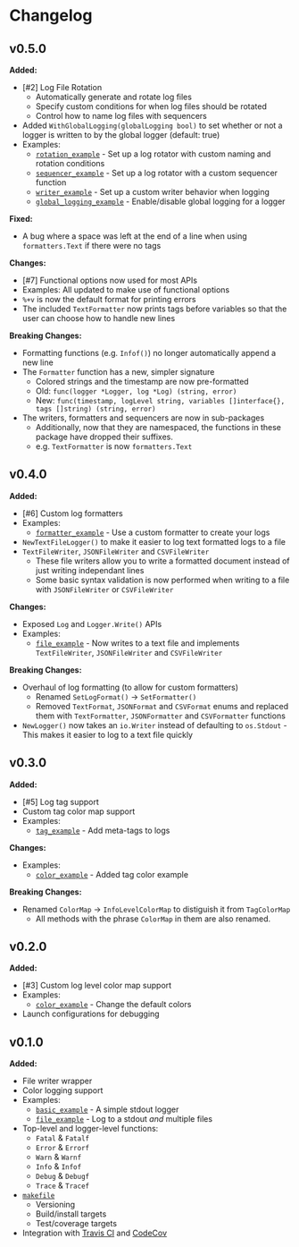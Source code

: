 # Changelog

## v0.5.0

**Added:**

- [#2] Log File Rotation
  - Automatically generate and rotate log files
  - Specify custom conditions for when log files should be rotated
  - Control how to name log files with sequencers
- Added `WithGlobalLogging(globalLogging bool)` to set whether or not a logger is written to by the global logger (default: true)
- Examples:
  - [`rotation_example`](./examples/rotation_example/main.go) - Set up a log rotator with custom naming and rotation conditions
  - [`sequencer_example`](./examples/sequencer_example/main.go) - Set up a log rotator with a custom sequencer function
  - [`writer_example`](./examples/writer_example/main.go) - Set up a custom writer behavior when logging
  - [`global_logging_example`](./examples/global_logging_example/main.go) - Enable/disable global logging for a logger

**Fixed:**

- A bug where a space was left at the end of a line when using `formatters.Text` if there were no tags

**Changes:**

- [#7] Functional options now used for most APIs
- Examples: All updated to make use of functional options
- `%+v` is now the default format for printing errors
- The included `TextFormatter` now prints tags before variables so that the user can choose how to handle new lines

**Breaking Changes:**

- Formatting functions (e.g. `Infof()`) no longer automatically append a new line
- The `Formatter` function has a new, simpler signature
  - Colored strings and the timestamp are now pre-formatted
  - Old: `func(logger *Logger, log *Log) (string, error)`
  - New: `func(timestamp, logLevel string, variables []interface{}, tags []string) (string, error)`
- The writers, formatters and sequencers are now in sub-packages
  - Additionally, now that they are namespaced, the functions in these package have dropped their suffixes.
  - e.g. `TextFormatter` is now `formatters.Text`

## v0.4.0

**Added:**

- [#6] Custom log formatters
- Examples:
  - [`formatter_example`](./examples/formatter_example/main.go) - Use a custom formatter to create your logs
- `NewTextFileLogger()` to make it easier to log text formatted logs to a file
- `TextFileWriter`, `JSONFileWriter` and `CSVFileWriter`
  - These file writers allow you to write a formatted document instead of just writing independant lines
  - Some basic syntax validation is now performed when writing to a file with `JSONFileWriter` or `CSVFileWriter`

**Changes:**

- Exposed `Log` and `Logger.Write()` APIs
- Examples:
  - [`file_example`](./examples/file_example/main.go) - Now writes to a text file and implements `TextFileWriter`, `JSONFileWriter` and `CSVFileWriter`

**Breaking Changes:**

- Overhaul of log formatting (to allow for custom formatters)
  - Renamed `SetLogFormat()` -> `SetFormatter()`
  - Removed `TextFormat`, `JSONFormat` and `CSVFormat` enums and replaced them with `TextFormatter`, `JSONFormatter` and `CSVFormatter` functions
- `NewLogger()` now takes an `io.Writer` instead of defaulting to `os.Stdout` - This makes it easier to log to a text file quickly

## v0.3.0

**Added:**

- [#5] Log tag support
- Custom tag color map support
- Examples:
  - [`tag_example`](./examples/tag_example/main.go) - Add meta-tags to logs

**Changes:**

- Examples:
  - [`color_example`](./examples/color_example/main.go) - Added tag color example

**Breaking Changes:**

- Renamed `ColorMap` -> `InfoLevelColorMap` to distiguish it from `TagColorMap`
  - All methods with the phrase `ColorMap` in them are also renamed.

## v0.2.0

**Added:**

- [#3] Custom log level color map support
- Examples:
  - [`color_example`](./examples/color_example/main.go) - Change the default colors
- Launch configurations for debugging

## v0.1.0

**Added:**

- File writer wrapper
- Color logging support
- Examples:
  - [`basic_example`](./examples/basic_example/main.go) - A simple stdout logger
  - [`file_example`](./examples/file_example/main.go) - Log to a stdout *and* multiple files
- Top-level and logger-level functions:
  - `Fatal` & `Fatalf`
  - `Error` & `Errorf`
  - `Warn` & `Warnf`
  - `Info` & `Infof`
  - `Debug` & `Debugf`
  - `Trace` & `Tracef`
- [`makefile`](./makefile)
  - Versioning
  - Build/install targets
  - Test/coverage targets
- Integration with [Travis CI](https://travis-ci.org/pd93/plog) and [CodeCov](https://codecov.io/gh/pd93/plog)
